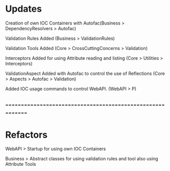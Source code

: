 <h1>Updates</h1>
<p>Creation of own IOC Containers with Autofac(Business > DependencyResolvers > Autofac)</p>
<p>Validation Rules Added (Business > ValidationRules)</p>
<p>Validation Tools Added (Core > CrossCuttingConcerns > Validation)</p>
<p>Interceptors Added for using Attribute reading and listing (Core > Utilities > Interceptors)</p>
<p>ValidationAspect Added with Autofac to control the use of Reflections (Core > Aspects > Autofac > Validation) </p>
<p>Added IOC usage commands to control WebAPI. (WebAPI > P) </p>

<h2>----------------------------------------------------------</h2>

<h1>Refactors</h1>
<p>WebAPI > Startup for using own IOC Containers</p>
<p>Business > Abstract classes for using validation rules and tool also using Attribute Tools </p>

